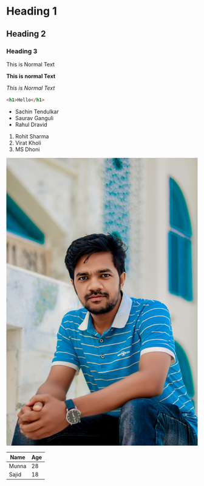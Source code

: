 # Heading 1

## Heading 2

### Heading 3

This is Normal Text

**This is normal Text**

_This is Normal Text_

```html
<h1>Hello</h1>
```

- Sachin Tendulkar
- Saurav Ganguli
- Rahul Dravid

1. Rohit Sharma
2. Virat Kholi
3. MS Dhoni

![Munna](./Image/saif.jpg)

|Name|Age|
|-----|--|
|Munna|28|
|Sajid|18|